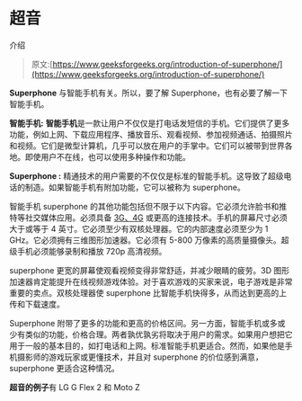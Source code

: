 # 超音

介绍

> 原文:[https://www.geeksforgeeks.org/introduction-of-superphone/](https://www.geeksforgeeks.org/introduction-of-superphone/)

**Superphone** 与智能手机有关。所以，要了解 Superphone，也有必要了解一下智能手机。

**智能手机:**
**智能手机**是一款让用户不仅仅是打电话发短信的手机。它们提供了更多功能，例如上网、下载应用程序、播放音乐、观看视频、参加视频通话、拍摄照片和视频。它们是微型计算机，几乎可以放在用户的手掌中。它们可以被带到世界各地。即使用户不在线，也可以使用多种操作和功能。

**Superphone :**
精通技术的用户需要的不仅仅是标准的智能手机。这导致了超级电话的制造。如果智能手机有附加功能，它可以被称为 superphone。

智能手机 superphone 的其他功能包括但不限于以下内容。它必须允许脸书和推特等社交媒体应用。必须具备 [3G、4G](https://www.geeksforgeeks.org/difference-betweenA3g-and-4g-technology/) 或更高的连接技术。手机的屏幕尺寸必须大于或等于 4 英寸。它必须至少有双核处理器。它的内部速度必须至少为 1 GHz。它必须拥有三维图形加速器。它必须有 5-800 万像素的高质量摄像头。超级手机必须能够录制和播放 720p 高清视频。

superphone 更宽的屏幕使观看视频变得非常舒适，并减少眼睛的疲劳。3D 图形加速器肯定能提升在线视频游戏体验。对于喜欢游戏的买家来说，电子游戏是非常重要的卖点。双核处理器使 superphone 比智能手机快得多，从而达到更高的上传和下载速度。

Superphone 附带了更多的功能和更高的价格区间。另一方面，智能手机或多或少有类似的功能，价格合理。两者孰优孰劣将取决于用户的需求。如果用户想把它用于一般的基本目的，如打电话和上网。标准智能手机更适合。然而，如果他是手机摄影师的游戏玩家或更懂技术，并且对 superphone 的价位感到满意，superphone 更适合这种情况。

**超音的例子**有 LG G Flex 2 和 Moto Z